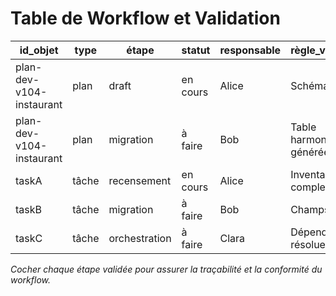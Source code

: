 # Table de Workflow et Validation

| id_objet | type | étape | statut | responsable | règle_validation | date | validé |
|----------|------|-------|--------|-------------|------------------|------|--------|
| plan-dev-v104-instaurant | plan  | draft   | en cours | Alice | Schéma validé | 2025-07-11 | [x] |
| plan-dev-v104-instaurant | plan  | migration | à faire | Bob   | Table harmonisée générée | 2025-07-12 | [ ] |
| taskA | tâche | recensement | en cours | Alice | Inventaire complet | 2025-07-11 | [ ] |
| taskB | tâche | migration | à faire | Bob   | Champs migrés | 2025-07-12 | [ ] |
| taskC | tâche | orchestration | à faire | Clara | Dépendances résolues | 2025-07-13 | [ ] |

*Cocher chaque étape validée pour assurer la traçabilité et la conformité du workflow.*
